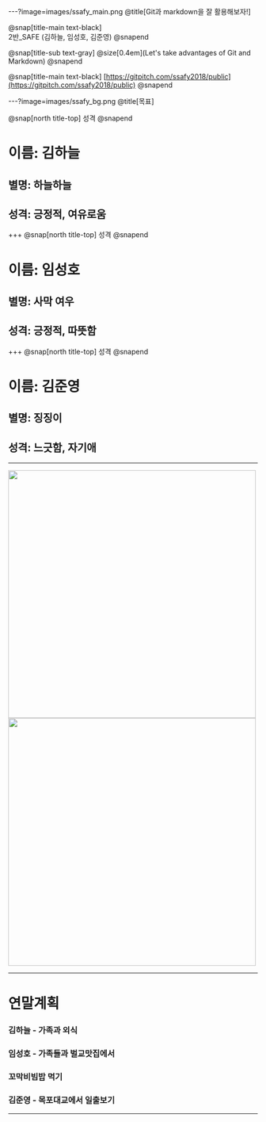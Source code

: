 ---?image=images/ssafy_main.png
@title[Git과 markdown을 잘 활용해보자!]

@snap[title-main text-black]
<br>
2반_SAFE (김하늘, 임성호, 김준영)
@snapend

@snap[title-sub text-gray]
@size[0.4em](Let's take advantages of Git and Markdown)
@snapend


@snap[title-main text-black]
[https://gitpitch.com/ssafy2018/public](https://gitpitch.com/ssafy2018/public)
@snapend



---?image=images/ssafy_bg.png
@title[목표]

@snap[north title-top]
성격
@snapend
# 이름: 김하늘
## 별명: 하늘하늘
## 성격: 긍정적, 여유로움

+++
@snap[north title-top]
성격
@snapend
# 이름: 임성호
## 별명: 사막 여우
## 성격: 긍정적, 따뜻함 

+++
@snap[north title-top]
성격
@snapend
# 이름: 김준영
## 별명: 징징이
## 성격: 느긋함, 자기애 

---
<img src="http://cdnweb01.wikitree.co.kr/webdata/editor/201810/01/img_20181001105332_9c73fcd8.jpg" width=500></img>
<img src="http://pds.joins.com/news/component/htmlphoto_mmdata/201810/03/797cb2a4-5b62-4f20-b5dd-4f72113920b6.jpg" width=500></img>

---
# 연말계획
### 김하늘 - 가족과 외식
### 임성호 - 가족들과 벌교맛집에서 
### 꼬막비빔밥 먹기
### 김준영 - 목포대교에서 일출보기

---
